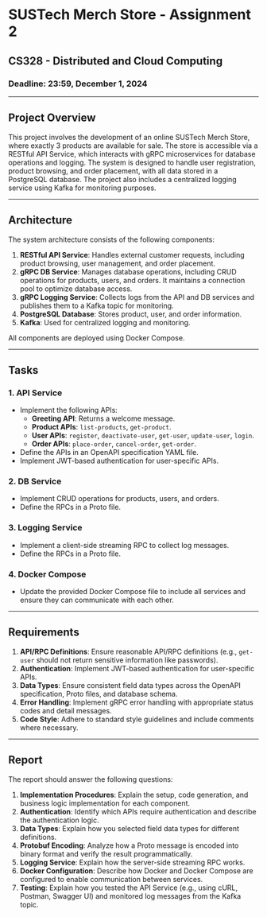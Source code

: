 # SUSTech Merch Store - Assignment 2

## CS328 - Distributed and Cloud Computing

### Deadline: 23:59, December 1, 2024

---

## Project Overview

This project involves the development of an online SUSTech Merch Store, where exactly 3 products are available for sale. The store is accessible via a RESTful API Service, which interacts with gRPC microservices for database operations and logging. The system is designed to handle user registration, product browsing, and order placement, with all data stored in a PostgreSQL database. The project also includes a centralized logging service using Kafka for monitoring purposes.

---

## Architecture

The system architecture consists of the following components:

1. **RESTful API Service**: Handles external customer requests, including product browsing, user management, and order placement.
2. **gRPC DB Service**: Manages database operations, including CRUD operations for products, users, and orders. It maintains a connection pool to optimize database access.
3. **gRPC Logging Service**: Collects logs from the API and DB services and publishes them to a Kafka topic for monitoring.
4. **PostgreSQL Database**: Stores product, user, and order information.
5. **Kafka**: Used for centralized logging and monitoring.

All components are deployed using Docker Compose.

---

## Tasks

### 1. API Service
- Implement the following APIs:
  - **Greeting API**: Returns a welcome message.
  - **Product APIs**: `list-products`, `get-product`.
  - **User APIs**: `register`, `deactivate-user`, `get-user`, `update-user`, `login`.
  - **Order APIs**: `place-order`, `cancel-order`, `get-order`.
- Define the APIs in an OpenAPI specification YAML file.
- Implement JWT-based authentication for user-specific APIs.

### 2. DB Service
- Implement CRUD operations for products, users, and orders.
- Define the RPCs in a Proto file.

### 3. Logging Service
- Implement a client-side streaming RPC to collect log messages.
- Define the RPCs in a Proto file.

### 4. Docker Compose
- Update the provided Docker Compose file to include all services and ensure they can communicate with each other.

---

## Requirements

1. **API/RPC Definitions**: Ensure reasonable API/RPC definitions (e.g., `get-user` should not return sensitive information like passwords).
2. **Authentication**: Implement JWT-based authentication for user-specific APIs.
3. **Data Types**: Ensure consistent field data types across the OpenAPI specification, Proto files, and database schema.
4. **Error Handling**: Implement gRPC error handling with appropriate status codes and detail messages.
5. **Code Style**: Adhere to standard style guidelines and include comments where necessary.

---

## Report

The report should answer the following questions:

1. **Implementation Procedures**: Explain the setup, code generation, and business logic implementation for each component.
2. **Authentication**: Identify which APIs require authentication and describe the authentication logic.
3. **Data Types**: Explain how you selected field data types for different definitions.
4. **Protobuf Encoding**: Analyze how a Proto message is encoded into binary format and verify the result programmatically.
5. **Logging Service**: Explain how the server-side streaming RPC works.
6. **Docker Configuration**: Describe how Docker and Docker Compose are configured to enable communication between services.
7. **Testing**: Explain how you tested the API Service (e.g., using cURL, Postman, Swagger UI) and monitored log messages from the Kafka topic.
